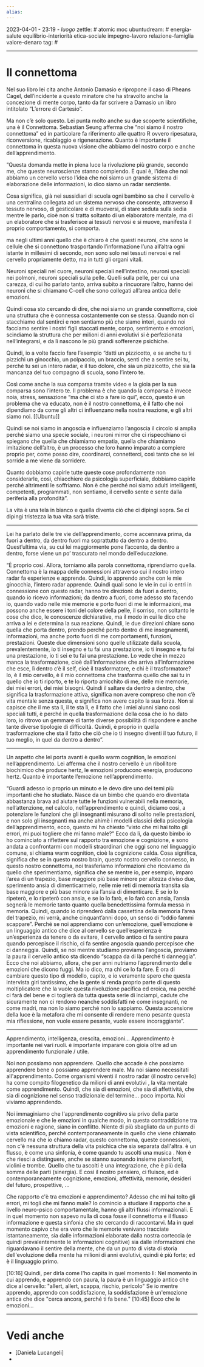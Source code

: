 ```yaml
---
alias: 
---
```

2023-04-01 - 23:19 - *luogo*
zettle: # atomic moc
ubuntudream: # energia-salute equilibrio-interiorità etica-sociale impegno-lavoro relazione-famiglia valore-denaro 
tag: #

---
# Il connettoma

Nel suo libro lei cita anche Antonio Damasio e ripropone il caso di Pheans Cagel, dell’incidente a questo minatore che ha stravolto anche la concezione di mente corpo, tanto da far scrivere a Damasio un libro intitolato “L’errore di Cartesio”. 

Ma non c’è solo questo. Lei punta molto anche su due scoperte scientifiche, una è il Connettoma. Sebastian Seung afferma che “noi siamo il nostro connettoma” ed in particolare fa riferimento alle quattro R ovvero ripesatura, riconversione, ricablaggio e rigenerazione. Quanto è importante il connettoma in questa nuova visione che abbiamo del nostro corpo e anche dell’apprendimento.

“Questa domanda mette in piena luce la rivoluzione più grande, secondo me, che queste neuroscienze stanno compiendo. E qual è, l’idea che noi abbiamo un cervello verso l’idea che noi siamo un grande sistema di elaborazione delle informazioni, io dico siamo un radar senziente.

Cosa significa, già nei sussidiari di scuola ogni bambino sa che il cervello è una centralina collegata ad un sistema nervoso che consente, attraverso il tessuto nervoso, di gesticolare e di muoversi, di stare seduta sulla sedia mentre le parlo, cioè non si tratta soltanto di un elaboratore mentale, ma di un elaboratore che si trasferisce ai tessuti nervosi e si muove, manifesta il proprio comportamento, si comporta. 

ma negli ultimi anni quello che è chiaro è che questi neuroni, che sono le cellule che si connettono trasportando l’informazione l’una all’altra ogni istante in millesimi di secondo, non sono solo nei tessuti nervosi e nel cervello propriamente detto, ma in tutti gli organi vitali.

Neuroni speciali nel cuore, neuroni speciali nell’intestino, neuroni speciali nei polmoni, neuroni speciali sulla pelle. Quelli sulla pelle, per cui una carezza, di cui ho parlato tanto, arriva subito a rincuorare l’altro, hanno dei neuroni che si chiamano C-cell che sono collegati all’area antica delle emozioni. 

Quindi cosa sto cercando di dire, che noi siamo un grande connettoma, cioè una struttura che è connessa costantemente con se stessa. Quando non ci stacchiamo dal sentirci e non sentiamo più che siamo interi, quando noi facciamo sentire i nostri figli staccati mente, corpo, sentimento e emozioni, scindiamo la struttura che per milioni di anni evolutivi si è perfezionata nell’integrarsi, e da lì nascono le più grandi sofferenze psichiche. 

Quindi, io a volte faccio fare l’esempio “datti un pizzicotto, e se anche tu ti pizzichi un ginocchio, un polpaccio, un braccio, senti che a sentire sei tu, perché tu sei un intero radar, e il tuo dolore, che sia un pizzicotto, che sia la mancanza del tuo compagno di scuola, sono l’intero te. 

Così come anche la sua comparsa tramite video e la gioia per la sua comparsa sono l’intero te. Il problema è che quando la comparsa è invece noia, stress, sensazione “ma che ci sto a fare io qui”, ecco, questo è un problema che va educato, non è il nostro connettoma, è il fatto che noi dipendiamo da come gli altri ci influenzano nella nostra reazione, e gli altri siamo noi. [[Ubuntu]]

Quindi se noi siamo in angoscia e influenziamo l’angoscia il circolo si amplia perché siamo una specie sociale, i neuroni mirror che ci rispecchiano ci spiegano che quella che chiamiamo empatia, quella che chiamiamo imitazione dell’altro, è un processo che loro hanno imparato a compiere proprio per, come posso dire, coordinarci, connetterci, così tanto che se lei sorride a me viene da sorridere. 

Quanto dobbiamo capirle tutte queste cose profondamente non considerarle, così, chiacchiere da psicologia superficiale, dobbiamo capirle perché altrimenti le soffriamo. Non è che perché noi siamo adulti intelligenti, competenti, programmati, non sentiamo, il cervello sente e sente dalla periferia alla profondità”.

La vita è una tela in bianco e quella diventa ciò che ci dipingi sopra.
Se ci dipingi tristezza la tua vita sarà triste.

---
Lei ha parlato delle tre vie dell’apprendimento, come accennava prima, da fuori a dentro, da dentro fuori ma soprattutto da dentro a dentro. Quest’ultima via, su cui lei maggiormente pone l’accento, da dentro a dentro, forse viene un po’ trascurato nel mondo dell’educazione.

“È proprio così. Allora, torniamo alla parola connettoma, riprendiamo quella. Connettoma è la mappa delle connessioni attraverso cui il nostro intero radar fa esperienze e apprende. Quindi, io apprendo anche con le mie ginocchia, l’intero radar apprende. Quindi quali sono le vie in cui io entri in connessione con questo radar, hanno tre direzioni: da fuori a dentro, quando io ricevo informazioni; da dentro a fuori, come adesso sto facendo io, quando vado nelle mie memorie e porto fuori di me le informazioni, ma possono anche essere i toni del colore della pelle, il sorriso, non soltanto le cose che dico, le conoscenze dichiarative, ma il modo in cui le dico che arriva a lei e determina la sua reazione. Quindi, le due direzioni chiare sono quella che porta dentro, prendo perché porto dentro di me insegnamenti, informazioni, ma anche porto fuori di me comportamenti, funzioni, prestazioni. Queste due dimensioni sono quelle utilizzate dalla scuola, prevalentemente, io ti insegno e tu fai una prestazione, io ti insegno e tu fai una prestazione, io ti sei e tu fai una prestazione. Lo vede che in mezzo manca la trasformazione, cioè dall’informazione che arriva all’informazione che esce, lì dentro c’è il self, cioè il trasformatore, e chi è il trasformatore? Io, è il mio cervello, è il mio connettoma che trasforma quello che sai tu in quello che io ti riporto, e te lo riporto arricchito di me, delle mie memorie, dei miei errori, dei miei bisogni. Quindi il saltare da dentro a dentro, che significa la trasformazione attiva, significa non avere compreso che non c’è vita mentale senza questa, e significa non avere capito la sua forza. Non si capisce che il me sta lì, il te sta lì, e il fatto che i miei alunni siano così speciali tutti, è perché in quella trasformazione della cosa che io ho dato loro, io ritrovo un gemmare di tante diverse possibilità di rispondere e anche tante diverse tipologie di difficoltà. Quindi, è proprio in quella trasformazione che sta il fatto che ciò che io ti insegno diventi il tuo futuro, il tuo meglio, in quel da dentro a dentro”.

---
Un aspetto che lei porta avanti è quello warm cognition, le emozioni nell’apprendimento. Lei afferma che il nostro cervello è un ribollitore biochimico che produce hertz, le emozioni producono energia, producono hertz. Quanto è importante l’emozione nell’apprendimento.

“Guardi adesso io proprio un minuto e le devo dire uno dei temi più importanti che ho studiato. Nasce da un bimbo che quando ero diventata abbastanza brava ad aiutare tutte le funzioni vulnerabili nella memoria, nell’attenzione, nel calcolo, nell’apprendimento e quindi, diciamo così, a potenziare le funzioni che gli insegnanti misurano di solito nelle prestazioni, e non solo gli insegnanti ma anche ahimè i modelli classici della psicologia dell’apprendimento, ecco, questo mi ha chiesto “visto che mi hai tolto gli errori, mi puoi togliere che mi fanno male?” Ecco da lì, da questo bimbo io ho cominciato a riflettere sul rapporto tra emozione e cognizione, e sono andata a confrontarmi con modelli straordinari che oggi sono nel linguaggio comune, si chiama warm cognition, cioè la cognizione calda. Cosa significa, significa che se in questo nostro brain, questo nostro cervello connesso, in questo nostro connettoma, noi trasferiamo informazioni che riceviamo da quello che sperimentiamo, significa che se mentre io, per esempio, imparo l’area di un trapezio, base maggiore più base minore per altezza diviso due, sperimento ansia di dimenticarmelo, nelle mie reti di memoria transita sia base maggiore e più base minore sia l’ansia di dimenticare. E se io lo ripeterò, e lo ripeterò con ansia, e se io lo farò, e lo farò con ansia, l’ansia segnerà le memorie tanto quanto quella benedettissima formula messa in memoria. Quindi, quando io riprenderò dalla cassettina della memoria l’area del trapezio, mi verrà, anche cinquant’anni dopo, un senso di “oddio fammi scappare”. Perché se noi apprendiamo con un’emozione, quell’emozione è un linguaggio antico che dice al cervello se quell’esperienza è un’esperienza da tenere o da evitare, il cervello antico ci fa sentire paura quando percepisce il rischio, ci fa sentire angoscia quando percepisce che ci danneggia. Quindi, se noi mentre studiamo proviamo l’angoscia, proviamo la paura il cervello antico sta dicendo “scappa da di là perché ti danneggia”. Ecco che noi abbiamo, allora, che per anni nutriamo l’apprendimento delle emozioni che dicono fuggi. Ma io dico, ma chi ce lo fa fare. È ora di cambiare questo tipo di modello, capito, e io veramente spero che questa intervista giri tantissimo, che la gente si renda proprio parte di questo moltiplicatore che la vuole questa rivoluzione pacifica ed eroica, ma perché ci farà del bene e ci toglierà da tutta questa serie di inciampi, cadute che sicuramente non ci rendono neanche soddisfatti né come insegnanti, ne come madri, ma non lo siamo perché non lo sappiamo. Questa accensione della luce è la metafora che mi consente di rendere meno pesante questa mia riflessione, non vuole essere pesante, vuole essere incoraggiante”.


---
Apprendimento, intelligenza, crescita, emozioni...
Apprendimento è importante nei vari ruoli.
è importante imparare con gioia oltre ad un apprendimento funzionale / utile.

Noi non possiamo non apprendere. Quello che accade è che possiamo apprendere bene o possiamo apprendere male. Ma noi siamo necessitati all'apprendimento. Come organismi viventi il nostro radar (il nostro cervello) ha come compito filogenetico da milioni di anni evolutivi , la vita mentale come apprendimento.
Quindi, che sia di emozioni, che sia di affettività, che sia di cognizione nel senso tradizionale del termine... poco importa. Noi viviamo apprendendo.

Noi immaginiamo che l'apprendimento cognitivo sia privo della parte emozionale e che le emozioni in qualche modo, in questa contraddizione tra emozioni e ragione, siano in conflitto. Niente di più sbagliato da un punto di vista scientifico, perché contemporaneamente in quello che viene chiamato cervello ma che io chiamo radar, questo connettoma, queste connessioni, non c'è nessuna struttura della vita psichica che sia separata dall'altra. è un flusso, è come una sinfonia, è come quando tu ascolti una musica . Non è che riesci a distinguere, anche se stanno suonando insieme pianoforti, violini e trombe. Quello che tu ascolti è una integrazione, che è più della somma delle parti (sinergia). E così il nostro pensiero, ci fluisce, ed è contemporaneamente cognizione, emozioni, affettività, memorie, desideri del futuro, prospettive, ...

Che rapporto c'è tra emozioni e apprendimento?
Adesso che mi hai tolto gli errori, mi togli che mi fanno male?
Io comincio a studiare il rapporto che a livello neuro-psico comportamentale, hanno gli altri flussi informazionali. E in quel momento non sapevo nulla di cosa fosse il connettoma e il flusso informazione e questa sinfonia che sto cercando di raccontarvi.
Ma in quel momento capivo che era vero che le memorie venivano tracciate istantaneamente, sia dalle informazioni elaborate dalla nostra corteccia (e quindi prevalentemente le informazioni cognitive) sia dalle informazioni che riguardavano il sentire della mente, che da un punto di vista di storia dell'evoluzione della mente ha milioni di anni evolutivi, quindi è più forte; ed è il linguaggio primo.
 
[10:16]
Quindi, per dirla come l'ho capita in quel momento lì:
Nel momento in cui apprendo, e apprendo con paura, la paura è un linguaggio antico che dice al cervello: "allert, allert, scappa, rischio, pericolo"
Se io mentre apprendo, apprendo con soddisfazione, la soddisfazione è un'emozione antica che dice "cerca ancora, perché ti fa bene."
[10:45] Ecco che le emozioni...





---
# Vedi anche
- [Daniela Lucangeli]
- 